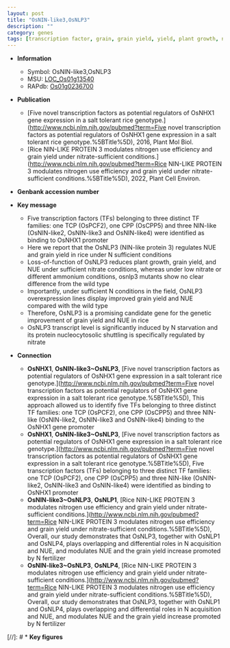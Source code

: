 ```yaml
---
layout: post
title: "OsNIN-like3,OsNLP3"
description: ""
category: genes
tags: [transcription factor, grain, grain yield, yield, plant growth, nitrate]
---
```


* **Information**  
    + Symbol: OsNIN-like3,OsNLP3  
    + MSU: [LOC_Os01g13540](http://rice.uga.edu/cgi-bin/ORF_infopage.cgi?orf=LOC_Os01g13540)  
    + RAPdb: [Os01g0236700](https://rapdb.dna.affrc.go.jp/locus/?name=Os01g0236700)  

* **Publication**  
    + [Five novel transcription factors as potential regulators of OsNHX1 gene expression in a salt tolerant rice genotype.](http://www.ncbi.nlm.nih.gov/pubmed?term=Five novel transcription factors as potential regulators of OsNHX1 gene expression in a salt tolerant rice genotype.%5BTitle%5D), 2016, Plant Mol Biol.
    + [Rice NIN-LIKE PROTEIN 3 modulates nitrogen use efficiency and grain yield under nitrate-sufficient conditions.](http://www.ncbi.nlm.nih.gov/pubmed?term=Rice NIN-LIKE PROTEIN 3 modulates nitrogen use efficiency and grain yield under nitrate-sufficient conditions.%5BTitle%5D), 2022, Plant Cell Environ.

* **Genbank accession number**  

* **Key message**  
    + Five transcription factors (TFs) belonging to three distinct TF families: one TCP (OsPCF2), one CPP (OsCPP5) and three NIN-like (OsNIN-like2, OsNIN-like3 and OsNIN-like4) were identified as binding to OsNHX1 promoter
    + Here we report that the OsNLP3 (NIN-like protein 3) regulates NUE and grain yield in rice under N sufficient conditions
    + Loss-of-function of OsNLP3 reduces plant growth, grain yield, and NUE under sufficient nitrate conditions, whereas under low nitrate or different ammonium conditions, osnlp3 mutants show no clear difference from the wild type
    + Importantly, under sufficient N conditions in the field, OsNLP3 overexpression lines display improved grain yield and NUE compared with the wild type
    + Therefore, OsNLP3 is a promising candidate gene for the genetic improvement of grain yield and NUE in rice
    + OsNLP3 transcript level is significantly induced by N starvation and its protein nucleocytosolic shuttling is specifically regulated by nitrate

* **Connection**  
    + __OsNHX1__, __OsNIN-like3~OsNLP3__, [Five novel transcription factors as potential regulators of OsNHX1 gene expression in a salt tolerant rice genotype.](http://www.ncbi.nlm.nih.gov/pubmed?term=Five novel transcription factors as potential regulators of OsNHX1 gene expression in a salt tolerant rice genotype.%5BTitle%5D), This approach allowed us to identify five TFs belonging to three distinct TF families: one TCP (OsPCF2), one CPP (OsCPP5) and three NIN-like (OsNIN-like2, OsNIN-like3 and OsNIN-like4) binding to the OsNHX1 gene promoter
    + __OsNHX1__, __OsNIN-like3~OsNLP3__, [Five novel transcription factors as potential regulators of OsNHX1 gene expression in a salt tolerant rice genotype.](http://www.ncbi.nlm.nih.gov/pubmed?term=Five novel transcription factors as potential regulators of OsNHX1 gene expression in a salt tolerant rice genotype.%5BTitle%5D), Five transcription factors (TFs) belonging to three distinct TF families: one TCP (OsPCF2), one CPP (OsCPP5) and three NIN-like (OsNIN-like2, OsNIN-like3 and OsNIN-like4) were identified as binding to OsNHX1 promoter
    + __OsNIN-like3~OsNLP3__, __OsNLP1__, [Rice NIN-LIKE PROTEIN 3 modulates nitrogen use efficiency and grain yield under nitrate-sufficient conditions.](http://www.ncbi.nlm.nih.gov/pubmed?term=Rice NIN-LIKE PROTEIN 3 modulates nitrogen use efficiency and grain yield under nitrate-sufficient conditions.%5BTitle%5D),  Overall, our study demonstrates that OsNLP3, together with OsNLP1 and OsNLP4, plays overlapping and differential roles in N acquisition and NUE, and modulates NUE and the grain yield increase promoted by N fertilizer
    + __OsNIN-like3~OsNLP3__, __OsNLP4__, [Rice NIN-LIKE PROTEIN 3 modulates nitrogen use efficiency and grain yield under nitrate-sufficient conditions.](http://www.ncbi.nlm.nih.gov/pubmed?term=Rice NIN-LIKE PROTEIN 3 modulates nitrogen use efficiency and grain yield under nitrate-sufficient conditions.%5BTitle%5D),  Overall, our study demonstrates that OsNLP3, together with OsNLP1 and OsNLP4, plays overlapping and differential roles in N acquisition and NUE, and modulates NUE and the grain yield increase promoted by N fertilizer

[//]: # * **Key figures**  


